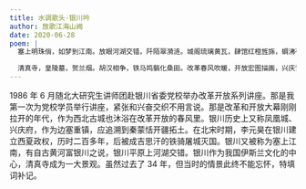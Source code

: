 ```yaml
---
title: 水调歌头·银川吟
author: 放歌江海山阙
date: 2020-06-28
poem: |
  塞上明珠俏，如梦到江南。放眼河湖交错，阡陌翠漪涟。城阁琉璃黄瓦，肆馆红橙旌旆，蜩沸夜连天。暑夜凉风拂，思绪卷无眠。

  清真寺，皇陵墓，贺兰烟。胡汉相争，铁马鸣髇化桑田。改革春风吹暖，开放宏图描画，兴庆谋新篇。把酒吟一曲，邀月舞蹁跹！
---
```


1986 年 6 月随北大研究生讲师团赴银川省委党校举办改革开放系列讲座。那是我第一次为党校学员举行讲座，紧张和兴奋交织不用言说。那是改革和开放大幕刚刚拉开的年代，作为西北古城也沐浴在改革开放的春风里。银川历史上又称凤凰城、兴庆府，作为边塞重镇，应追溯到秦蒙恬开疆拓土。在北宋时期，李元昊在银川建立西夏政权，历时二百多年，后被成吉思汗的铁骑屠城灭国。银川又被称为塞上江南，有自古黄河富银川之说，银川平原上河湖交错。银川作为我国伊斯兰文化的中心，清真寺成为一大景观。虽然过去了 34 年，但当时的情景此终不能忘怀，特填词补记。
